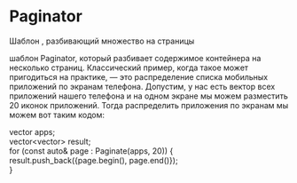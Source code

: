 # Paginator
Шаблон , разбивающий множество на страницы
  
шаблон Paginator, который разбивает содержимое контейнера на несколько страниц. 
Классический пример, когда такое может пригодиться на практике, — это распределение списка мобильных приложений по экранам телефона. 
Допустим, у нас есть вектор всех приложений нашего телефона и на одном экране мы можем разместить 20 иконок приложений.
Тогда распределить приложения по экранам мы можем вот таким кодом:  

vector<Application> apps;  
vector<vector<Application>> result;  
for (const auto& page : Paginate(apps, 20)) {  
    result.push_back({page.begin(), page.end()});  
    }

